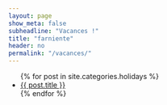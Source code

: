 ```yaml
---
layout: page
show_meta: false
subheadline: "Vacances !"
title: "farniente"
header: no
permalink: "/vacances/"
---
```

<ul>
    {% for post in site.categories.holidays %}
    <li><a href="{{ site.url }}{{ site.baseurl }}{{ post.url }}">{{ post.title }}</a></li>
    {% endfor %}
</ul>